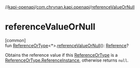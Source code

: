 //[kapi-openapi](../../index.md)/[com.chrynan.kapi.openapi](index.md)/[referenceValueOrNull](reference-value-or-null.md)

# referenceValueOrNull

[common]\
fun [ReferenceOrType](-reference-or-type/index.md)&lt;*&gt;.[referenceValueOrNull](reference-value-or-null.md)(): [Reference](-reference/index.md)?

Obtains the reference value if this [ReferenceOrType](-reference-or-type/index.md) is a [ReferenceOrType.ReferenceInstance](-reference-or-type/-reference-instance/index.md), otherwise returns `null`.
